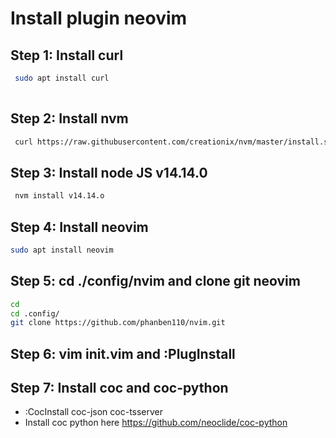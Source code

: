 # Install plugin neovim
## Step 1: Install curl
```bash
 sudo apt install curl
 
```
## Step 2: Install nvm 
```bash
 curl https://raw.githubusercontent.com/creationix/nvm/master/install.sh | bash
```
## Step 3: Install node JS v14.14.0
```bash 
 nvm install v14.14.o
 ```
 ## Step 4: Install neovim 
 ```bash
 sudo apt install neovim 
 ```
 ## Step 5: cd ./config/nvim and clone git neovim
 ```bash
 cd 
 cd .config/ 
 git clone https://github.com/phanben110/nvim.git
 ```
 ## Step 6: vim init.vim and :PlugInstall 
 ## Step 7: Install coc and coc-python
* :CocInstall coc-json coc-tsserver
* Install coc python here https://github.com/neoclide/coc-python
